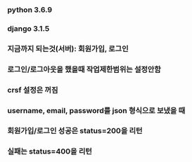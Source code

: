 ### python 3.6.9
### django 3.1.5
### 지금까지 되는것(서버): 회원가입, 로그인
### 로그인/로그아웃을 했을때 작업제한범위는 설정안함
### crsf 설정은 꺼짐
### username, email, password를 json 형식으로 보냈을 때
### 회원가입/로그인 성공은 status=200을 리턴
### 실패는 status=400을 리턴
